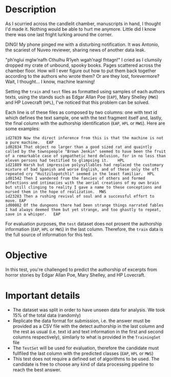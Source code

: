 # Description

As I scurried across the candlelit chamber, manuscripts in hand, I thought I'd made it. Nothing would be able to hurt me anymore. Little did I know there was one last fright lurking around the corner.

DING! My phone pinged me with a disturbing notification. It was Antonio, the scariest of Nuveo reviewer, sharing news of another data leak.

"ph’nglui mglw’nafh Cthulhu R’lyeh wgah’nagl fhtagn!" I cried as I clumsily dropped my crate of unbound, spooky books. Pages scattered across the chamber floor. How will I ever figure out how to put them back together according to the authors who wrote them? Or are they lost, forevermore? Wait, I thought... I know, machine learning!

Setting the `train` and `test` files as formatted using samples of each authors texts, using the stands such as Edgar Allan Poe (`EAP`), Mary Shelley (`MWS`) and HP Lovecraft (`HPL`), I've noticed that this problem can be solved.

Each line is of these files as composed by two columns: one with text id which defines the text sample, one with the text fragment itself and, lastly, the final column with the authorship identification (`EAP`, `HPL` or `MWS`). Here are some examples:

```
id27839	Now the direct inference from this is that the machine is not a pure machine.	EAP
id02834	That object no larger than a good sized rat and quaintly called by the townspeople "Brown Jenkin" seemed to have been the fruit of a remarkable case of sympathetic herd delusion, for in no less than eleven persons had testified to glimpsing it.	HPL
id21889	Harsh but impressive polysyllables had replaced the customary mixture of bad Spanish and worse English, and of these only the oft repeated cry "Huitzilopotchli" seemed in the least familiar.	HPL
id01542	Then I wandered from the fancies of others and formed affections and intimacies with the aerial creations of my own brain but still clinging to reality I gave a name to these conceptions and nursed them in the hope of realization.	MWS
id23283	Then a rushing revival of soul and a successful effort to move.	EAP
id00082	Of the dungeons there had been strange things narrated fables I had always deemed them but yet strange, and too ghastly to repeat, save in a whisper.	EAP

```

For evaluation purposes, the `test` dataset does not prosent the authorship information (`EAP`, `HPL` or `MWS`) in the last column. Therefore, the `train` data is the full source of information for this test.

# Objective

In this test, you're challenged to predict the authorship of excerpts from horror stories by Edgar Allan Poe, Mary Shelley, and HP Lovecraft. 

# Important details

- The dataset was split in order to have unseen data for analysis. We took 15% of the total data (randomly)
- Replicate the data format for submission, i.e. the answer must be provided as a CSV file with the detect authorship in the last column and the rest as usual (i.e. text id and text information in the first and second columns respectively), similarly to what is provided in the `TrainingSet` file
- The `TestSet` will be used for evaluation, therefore the candidate must fullfiled the last column with the predicted classes (`EAP`, `HPL` or `MWS`)
- This test does not require a defined set of algorithms to be used. The candidate is free to choose any kind of data processing pipeline to reach the best answer.